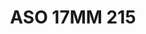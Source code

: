 ---
title: ASO 17MM 215
date: 
draft: false

# descripcion
description : Anillo de plata 925.

materials: Plata 930

color: 

dimensions: 17mm diámetro

code: 05-23-1604

type: "Anillos"

categories: []

price: $8.140,00

price_eftvo: $6.920,00

# Images
# first image will be shown in the product page
images:
  # - image: "images/path_to_image"
  # La ubicacion de las imagenes es imagenes/Anillos/Anillos.Solo Plata/05-23-1604-aso-17mm-215
  - image: "./images/anillos/solo_plata/05-23-1604-aso-17mm-215.jpg"
---